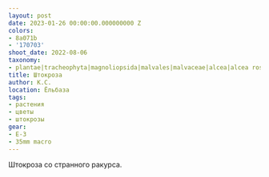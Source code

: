 ```yaml
---
layout: post
date: 2023-01-26 00:00:00.000000000 Z
colors:
- 8a071b
- '170703'
shoot_date: 2022-08-06
taxonomy:
- plantae|tracheophyta|magnoliopsida|malvales|malvaceae|alcea|alcea rosea
title: Штокроза
author: К.С.
location: Ёльбаза
tags:
- растения
- цветы
- штокрозы
gear:
- E-3
- 35mm macro
---
```

Штокроза со странного ракурса.

